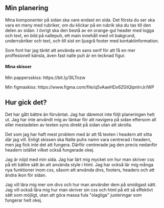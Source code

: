 <h2>Min planering</h2>
<p> Mina komponenter på sidan ska vare endast en sida. Det första du ser ska vara en meny med rubriker, om du klickar på en rubrik ska du tas till den delen av sidan. I övrigt ska den bestå av en orange-gul header med logga och text, en bild på nallepuh, ett main innehåll med vit bakgrund, underrubriker och text, och till sist en ljusgrå footer med kontaktinformation.</p>
<p>Som font har jag tänkt att använda en sans serif för att få en mer proffesionell känsla, även fast nalle puh är en tecknad figur.</p>

<h4>Mina skisser</h4>
<p> Min pappersskiss: https://bit.ly/3lLTnzw </p>
<p>Min figmaskiss: https://www.figma.com/file/q5vAaeHDx6ZGtQIpnlrrJr/WP</p>

<h2>Hur gick det?</h2>
<p>Det har gått bättre än förväntat. Jag har däremot inte följt planeringen helt ut. Jag har inte användt mig av länkar för att navigera på sidan eftersom all eller mestadelen av texten syns direkt på sidan utan att skrolla.</p>

<p>Det som jag har haft mest problem med är att få texten i headern att sitta där jag vill. Enligt skissen ska Nalle puhs namn vara centrerad i headern, men jag fick inte det att fungera. Därför centrerade jag den precis nedanför headern istället vilket också fungerade okej.</p>

<p>Jag är nöjd med min sida. Jag har lärt mig mycket om hur man skriver css på ett bättre sätt än att använda style i html. Jag har också lär mig många nya funktioner inom css, såsom att använda divs, footers, headers och att ändra ikon för sidan.</p>

<p>Jag vill lära mig mer om divs och hur man använder dem på smidigast sätt. Jag vill också lära mig hur man skriver sin css och html på ett så effektivt sätt som möjligt, utan att göra massa fula "olagliga" justeringar som fungerar helt okej.</p>
